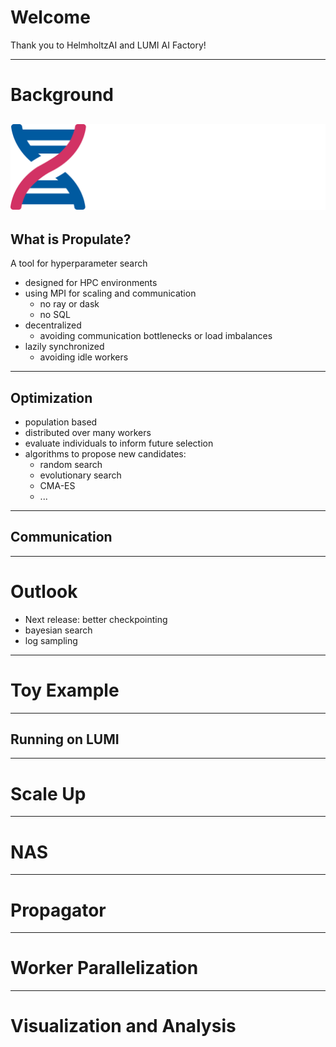 # Welcome

Thank you to HelmholtzAI and LUMI AI Factory!

---

# Background

![Propulate Logo](https://raw.githubusercontent.com/Helmholtz-AI-Energy/propulate/refs/heads/main/LOGO_dark.svg#gh-dark-mode-only)
---

## What is Propulate?

A tool for hyperparameter search

- designed for HPC environments
- using MPI for scaling and communication
    - no ray or dask
    - no SQL
- decentralized
    - avoiding communication bottlenecks or load imbalances
- lazily synchronized
    - avoiding idle workers

---

## Optimization

- population based
- distributed over many workers
- evaluate individuals to inform future selection
- algorithms to propose new candidates:
    - random search
    - evolutionary search
    - CMA-ES
    - ...

---
## Communication

---
# Outlook

- Next release: better checkpointing
- bayesian search
- log sampling

---
# Toy Example
---
## Running on LUMI
---
# Scale Up
---
# NAS

---
# Propagator

---
# Worker Parallelization
---

# Visualization and Analysis

